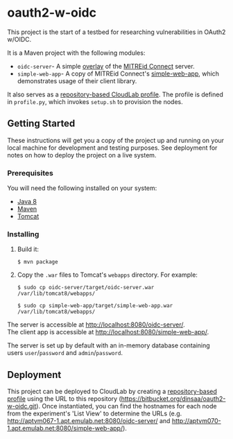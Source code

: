 # oauth2-w-oidc

This project is the start of a testbed for researching vulnerabilities in OAuth2 w/OIDC.

It is a Maven project with the following modules:

- ```oidc-server```- A simple [overlay](https://github.com/mitreid-connect/OpenID-Connect-Java-Spring-Server/wiki/Maven-Overlay-Project-How-To) of the [MITREid Connect](https://github.com/mitreid-connect/OpenID-Connect-Java-Spring-Server) server.
- ```simple-web-app```- A copy of MITREid Connect's [simple-web-app](https://github.com/mitreid-connect/simple-web-app), which demonstrates usage of their client library.

It also serves as a [repository-based CloudLab profile](http://docs.cloudlab.us/creating-profiles.html). The profile is defined in `profile.py`, which invokes `setup.sh` to provision the nodes.

## Getting Started

These instructions will get you a copy of the project up and running on your local machine for development and testing purposes. See deployment for notes on how to deploy the project on a live system.

### Prerequisites

You will need the following installed on your system:

 - [Java 8](http://www.oracle.com/technetwork/java/javase/downloads/jdk8-downloads-2133151.html)
 - [Maven](https://maven.apache.org/)
 - [Tomcat](https://tomcat.apache.org/)

### Installing

1. Build it:

    ```
    $ mvn package
    ```

2. Copy the `.war` files to Tomcat's `webapps` directory. For example:

    ```
    $ sudo cp oidc-server/target/oidc-server.war /var/lib/tomcat8/webapps/
    ```  
    ```
    $ sudo cp simple-web-app/target/simple-web-app.war /var/lib/tomcat8/webapps/
    ```

The server is accessible at [http://localhost:8080/oidc-server/](http://localhost:8080/oidc-server/).  
The client app is accessible at [http://localhost:8080/simple-web-app/](http://localhost:8080/simple-web-app/).

The server is set up by default with an in-memory database containing users `user`/`password` and `admin`/`password`.

## Deployment

This project can be deployed to CloudLab by creating a [repository-based profile](http://docs.cloudlab.us/creating-profiles.html) using the URL to this repository (https://bitbucket.org/dinsaa/oauth2-w-oidc.git). Once instantiated, you can find the hostnames for each node from the experiment's 'List View' to determine the URLs (e.g. http://aptvm067-1.apt.emulab.net:8080/oidc-server/ and http://aptvm070-1.apt.emulab.net:8080/simple-web-app/).
